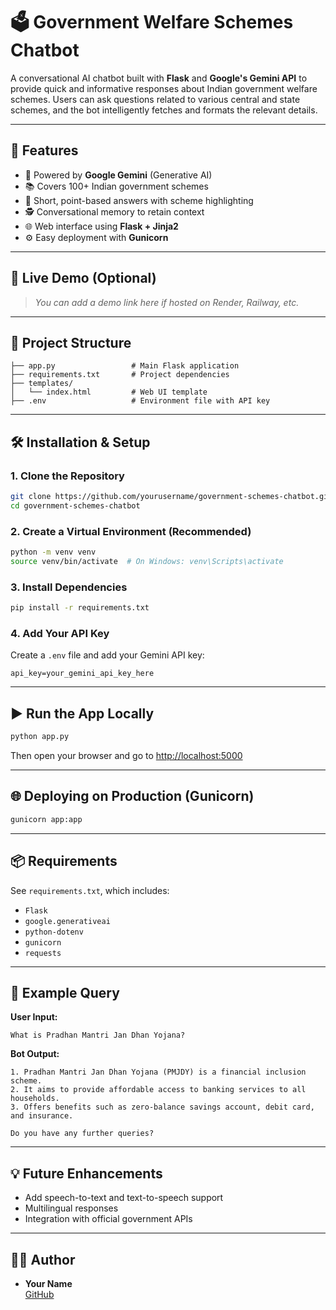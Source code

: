 # 🗳️ Government Welfare Schemes Chatbot

A conversational AI chatbot built with **Flask** and **Google's Gemini API** to provide quick and informative responses about Indian government welfare schemes. Users can ask questions related to various central and state schemes, and the bot intelligently fetches and formats the relevant details.

---

## 🧰 Features

- 🤖 Powered by **Google Gemini** (Generative AI)
- 📚 Covers 100+ Indian government schemes
- 📌 Short, point-based answers with scheme highlighting
- 🕵️ Conversational memory to retain context
- 🌐 Web interface using **Flask + Jinja2**
- ⚙️ Easy deployment with **Gunicorn**

---

## 🚀 Live Demo (Optional)

> _You can add a demo link here if hosted on Render, Railway, etc._

---

## 📂 Project Structure

```
├── app.py                 # Main Flask application
├── requirements.txt       # Project dependencies
├── templates/
│   └── index.html         # Web UI template
├── .env                   # Environment file with API key
```

---

## 🛠️ Installation & Setup

### 1. Clone the Repository

```bash
git clone https://github.com/yourusername/government-schemes-chatbot.git
cd government-schemes-chatbot
```

### 2. Create a Virtual Environment (Recommended)

```bash
python -m venv venv
source venv/bin/activate  # On Windows: venv\Scripts\activate
```

### 3. Install Dependencies

```bash
pip install -r requirements.txt
```

### 4. Add Your API Key

Create a `.env` file and add your Gemini API key:

```env
api_key=your_gemini_api_key_here
```

---

## ▶️ Run the App Locally

```bash
python app.py
```

Then open your browser and go to [http://localhost:5000](http://localhost:5000)

---

## 🌐 Deploying on Production (Gunicorn)

```bash
gunicorn app:app
```

---

## 📦 Requirements

See `requirements.txt`, which includes:

- `Flask`
- `google.generativeai`
- `python-dotenv`
- `gunicorn`
- `requests`

---

## 📘 Example Query

**User Input:**

```
What is Pradhan Mantri Jan Dhan Yojana?
```

**Bot Output:**

```
1. Pradhan Mantri Jan Dhan Yojana (PMJDY) is a financial inclusion scheme.
2. It aims to provide affordable access to banking services to all households.
3. Offers benefits such as zero-balance savings account, debit card, and insurance.

Do you have any further queries?
```

---

## 💡 Future Enhancements

- Add speech-to-text and text-to-speech support
- Multilingual responses
- Integration with official government APIs

---

## 👨‍💻 Author

- **Your Name**  
  [GitHub](https://github.com/yourusername)
